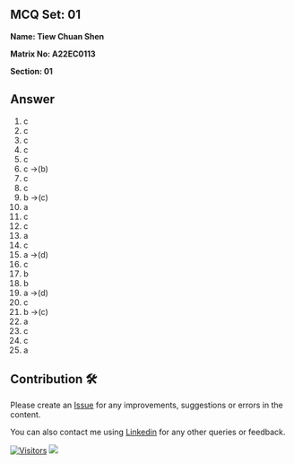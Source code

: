 ## MCQ Set: 01

**Name: Tiew Chuan Shen**

**Matrix No: A22EC0113**

**Section: 01**

## Answer
1. c
2. c
3. c
4. c
5. c
6. c ->(b)
7. c
8. c
9. b ->(c)
10. a
11. c
12. c
13. a
14. c
15. a ->(d)
16. c
17. b
18. b
19. a ->(d)
20. c 
21. b ->(c)
22. a
23. c
24. c
25. a

## Contribution 🛠️
Please create an [Issue](https://github.com/drshahizan/learn-php/issues) for any improvements, suggestions or errors in the content.

You can also contact me using [Linkedin](https://www.linkedin.com/in/drshahizan/) for any other queries or feedback.

[![Visitors](https://api.visitorbadge.io/api/visitors?path=https%3A%2F%2Fgithub.com%2Fdrshahizan&labelColor=%23697689&countColor=%23555555&style=plastic)](https://visitorbadge.io/status?path=https%3A%2F%2Fgithub.com%2Fdrshahizan)
![](https://hit.yhype.me/github/profile?user_id=81284918)


